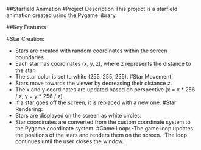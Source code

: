 ##Starfield Animation
#Project Description
This project is a starfield animation created using the Pygame library.

##Key Features

#Star Creation:
- Stars are created with random coordinates within the screen boundaries.
- Each star has coordinates (x, y, z), where z represents the distance to the star.
- The star color is set to white (255, 255, 255).
#Star Movement:
- Stars move towards the viewer by decreasing their distance z.
- The x and y coordinates are updated based on perspective (x = x * 256 / z, y = y * 256 / z).
- If a star goes off the screen, it is replaced with a new one.
#Star Rendering:
- Stars are displayed on the screen as white circles.
- Star coordinates are converted from the custom coordinate system to the Pygame coordinate system.
#Game Loop:
-The game loop updates the positions of the stars and renders them on the screen.
-The loop continues until the user closes the window.
 

